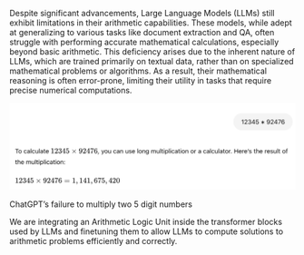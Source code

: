 Despite significant advancements, Large Language
Models (LLMs) still exhibit limitations in their
arithmetic capabilities. These models, while adept
at generalizing to various tasks like document extraction and QA, often struggle with performing
accurate mathematical calculations, especially beyond basic arithmetic. This deficiency arises due
to the inherent nature of LLMs, which are trained
primarily on textual data, rather than on specialized
mathematical problems or algorithms. As a result,
their mathematical reasoning is often error-prone,
limiting their utility in tasks that require precise
numerical computations.

<img src="image.png" alt="LLM's bad performance on maths" width="600"/>

ChatGPT’s failure to multiply two 5 digit
numbers


We are integrating an Arithmetic Logic Unit inside the transformer blocks used by LLMs and finetuning them to allow
LLMs to compute solutions to arithmetic problems efficiently and correctly.